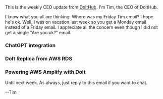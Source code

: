 This is the weekly CEO update from [DoltHub](https://www.dolthub.com/). I'm Tim, the CEO of DoltHub. 

I know what you all are thinking. Where was my Friday Tim email? I hope he's ok. Well, I was on vacation last week so you get a Monday email instead of a Friday email. I appreciate all the concern even though I did not get a single "Are you ok?" email. 

### ChatGPT integration



### Dolt Replica from AWS RDS



### Powering AWS Amplify with Dolt



Until next week. As always, just reply to this email if you want to chat.

--Tim

